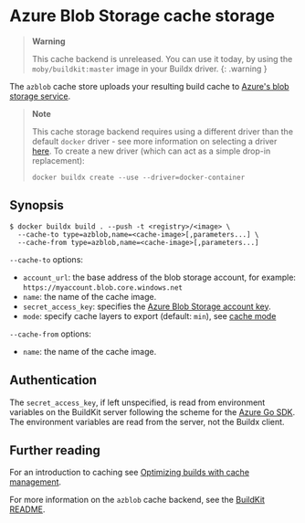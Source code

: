 # Azure Blob Storage cache storage

> **Warning**
>
> This cache backend is unreleased. You can use it today, by using the
> `moby/buildkit:master` image in your Buildx driver.
{: .warning }

The `azblob` cache store uploads your resulting build cache to
[Azure's blob storage service](https://azure.microsoft.com/en-us/services/storage/blobs/).

> **Note**
>
> This cache storage backend requires using a different driver than the default
> `docker` driver - see more information on selecting a driver
> [here](../drivers/index.md). To create a new driver (which can act as a simple
> drop-in replacement):
>
> ```console
> docker buildx create --use --driver=docker-container
> ```

## Synopsis

```console
$ docker buildx build . --push -t <registry>/<image> \
  --cache-to type=azblob,name=<cache-image>[,parameters...] \
  --cache-from type=azblob,name=<cache-image>[,parameters...]
```

`--cache-to` options:

- `account_url`: the base address of the blob storage account, for example:
  `https://myaccount.blob.core.windows.net`
- `name`: the name of the cache image.
- `secret_access_key`: specifies the
  [Azure Blob Storage account key](https://docs.microsoft.com/en-us/azure/storage/common/storage-account-keys-manage).
- `mode`: specify cache layers to export (default: `min`), see
  [cache mode](./index.md#cache-mode)

`--cache-from` options:

- `name`: the name of the cache image.

## Authentication

The `secret_access_key`, if left unspecified, is read from environment variables
on the BuildKit server following the scheme for the
[Azure Go SDK](https://docs.microsoft.com/en-us/azure/developer/go/azure-sdk-authentication).
The environment variables are read from the server, not the Buildx client.

## Further reading

For an introduction to caching see
[Optimizing builds with cache management](https://docs.docker.com/build/building/cache).

For more information on the `azblob` cache backend, see the
[BuildKit README](https://github.com/moby/buildkit#azure-blob-storage-cache-experimental).

